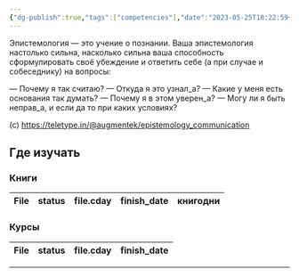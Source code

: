 ```yaml
---
{"dg-publish":true,"tags":["competencies"],"date":"2023-05-25T10:22:59+04:00","modified_at":"2023-08-11T12:36:09+03:00","dg-path":"/competencies/эпистомология.md","permalink":"/competencies/epistomologiya/","dgPassFrontmatter":true}
---
```





Эпистемология — это учение о познании. Ваша эпистемология настолько сильна, насколько сильна ваша способность сформулировать своё убеждение и ответить себе (а при случае и собеседнику) на вопросы:

— Почему я так считаю?
— Откуда я это узнал_а?
— Какие у меня есть основания так думать?
— Почему я в этом уверен_а?
— Могу ли я быть неправ_а, и если да то при каких условиях?

(с) https://teletype.in/@augmentek/epistemology_communication

## Где изучать

### Книги

| File | status | file.cday | finish_date | книгодни |
| ---- | ------ | --------- | ----------- | -------- |


### Курсы

| File | status | file.cday | finish_date |
| ---- | ------ | --------- | ----------- |



---
